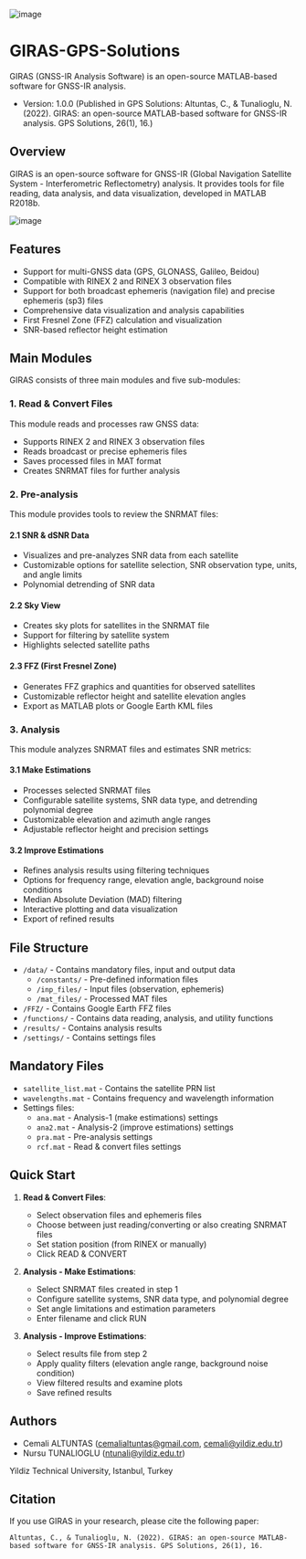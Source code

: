 ![image](https://github.com/user-attachments/assets/ed4fd0bf-e1f0-4f37-94cb-6994eea7ea6b)

# GIRAS-GPS-Solutions
GIRAS (GNSS-IR Analysis Software) is an open-source MATLAB-based software for GNSS-IR analysis.
- Version: 1.0.0 (Published in GPS Solutions: Altuntas, C., & Tunalioglu, N. (2022). GIRAS: an open-source MATLAB-based software for GNSS-IR analysis. GPS Solutions, 26(1), 16.)

## Overview
GIRAS is an open-source software for GNSS-IR (Global Navigation Satellite System - Interferometric Reflectometry) analysis. It provides tools for file reading, data analysis, and data visualization, developed in MATLAB R2018b.

![image](https://github.com/user-attachments/assets/2172b54d-77a0-4d09-bbd1-33f3c7b365a6)


## Features
- Support for multi-GNSS data (GPS, GLONASS, Galileo, Beidou)
- Compatible with RINEX 2 and RINEX 3 observation files
- Support for both broadcast ephemeris (navigation file) and precise ephemeris (sp3) files
- Comprehensive data visualization and analysis capabilities
- First Fresnel Zone (FFZ) calculation and visualization
- SNR-based reflector height estimation

## Main Modules
GIRAS consists of three main modules and five sub-modules:

### 1. Read & Convert Files
This module reads and processes raw GNSS data:
- Supports RINEX 2 and RINEX 3 observation files
- Reads broadcast or precise ephemeris files
- Saves processed files in MAT format
- Creates SNRMAT files for further analysis

### 2. Pre-analysis
This module provides tools to review the SNRMAT files:

#### 2.1 SNR & dSNR Data
- Visualizes and pre-analyzes SNR data from each satellite
- Customizable options for satellite selection, SNR observation type, units, and angle limits
- Polynomial detrending of SNR data

#### 2.2 Sky View
- Creates sky plots for satellites in the SNRMAT file
- Support for filtering by satellite system
- Highlights selected satellite paths

#### 2.3 FFZ (First Fresnel Zone)
- Generates FFZ graphics and quantities for observed satellites
- Customizable reflector height and satellite elevation angles
- Export as MATLAB plots or Google Earth KML files

### 3. Analysis
This module analyzes SNRMAT files and estimates SNR metrics:

#### 3.1 Make Estimations
- Processes selected SNRMAT files
- Configurable satellite systems, SNR data type, and detrending polynomial degree
- Customizable elevation and azimuth angle ranges
- Adjustable reflector height and precision settings

#### 3.2 Improve Estimations
- Refines analysis results using filtering techniques
- Options for frequency range, elevation angle, background noise conditions
- Median Absolute Deviation (MAD) filtering
- Interactive plotting and data visualization
- Export of refined results

## File Structure
- `/data/` - Contains mandatory files, input and output data
  - `/constants/` - Pre-defined information files
  - `/inp_files/` - Input files (observation, ephemeris)
  - `/mat_files/` - Processed MAT files
- `/FFZ/` - Contains Google Earth FFZ files
- `/functions/` - Contains data reading, analysis, and utility functions
- `/results/` - Contains analysis results
- `/settings/` - Contains settings files

## Mandatory Files
- `satellite_list.mat` - Contains the satellite PRN list
- `wavelengths.mat` - Contains frequency and wavelength information
- Settings files:
  - `ana.mat` - Analysis-1 (make estimations) settings
  - `ana2.mat` - Analysis-2 (improve estimations) settings
  - `pra.mat` - Pre-analysis settings
  - `rcf.mat` - Read & convert files settings

## Quick Start
1. **Read & Convert Files**:
   - Select observation files and ephemeris files
   - Choose between just reading/converting or also creating SNRMAT files
   - Set station position (from RINEX or manually)
   - Click READ & CONVERT

2. **Analysis - Make Estimations**:
   - Select SNRMAT files created in step 1
   - Configure satellite systems, SNR data type, and polynomial degree
   - Set angle limitations and estimation parameters
   - Enter filename and click RUN

3. **Analysis - Improve Estimations**:
   - Select results file from step 2
   - Apply quality filters (elevation angle range, background noise condition)
   - View filtered results and examine plots
   - Save refined results

## Authors
- Cemali ALTUNTAS (cemalialtuntas@gmail.com, cemali@yildiz.edu.tr)
- Nursu TUNALIOGLU (ntunali@yildiz.edu.tr)

Yildiz Technical University, Istanbul, Turkey

## Citation
If you use GIRAS in your research, please cite the following paper:

```
Altuntas, C., & Tunalioglu, N. (2022). GIRAS: an open-source MATLAB-based software for GNSS-IR analysis. GPS Solutions, 26(1), 16.
```
